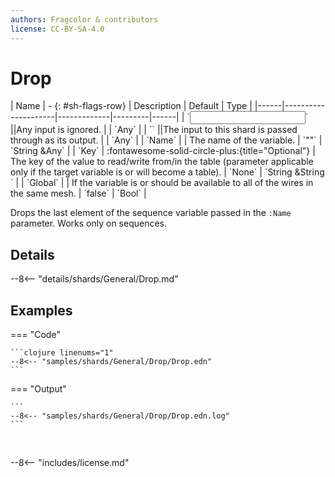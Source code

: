 ```yaml
---
authors: Fragcolor & contributors
license: CC-BY-SA-4.0
---
```



# Drop

<div class="sh-parameters" markdown="1">
| Name | - {: #sh-flags-row} | Description | Default | Type |
|------|---------------------|-------------|---------|------|
| `<input>` ||Any input is ignored. | | `Any` |
| `<output>` ||The input to this shard is passed through as its output. | | `Any` |
| `Name` |  | The name of the variable. | `""` | `String &Any` |
| `Key` | :fontawesome-solid-circle-plus:{title="Optional"}  | The key of the value to read/write from/in the table (parameter applicable only if the target variable is or will become a table). | `None` | `String &String ` |
| `Global` |  | If the variable is or should be available to all of the wires in the same mesh. | `false` | `Bool` |

</div>

Drops the last element of the sequence variable passed in the `:Name` parameter. Works only on sequences.

## Details

--8<-- "details/shards/General/Drop.md"


## Examples

=== "Code"

    ```clojure linenums="1"
    --8<-- "samples/shards/General/Drop/Drop.edn"
    ```

=== "Output"

    ```
    --8<-- "samples/shards/General/Drop/Drop.edn.log"
    ```
&nbsp;

--8<-- "includes/license.md"
